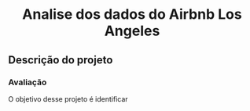 <h1 align="center"> Analise dos dados do Airbnb Los Angeles</h1>

## Descrição do projeto

### Avaliação

O objetivo desse projeto é identificar 

